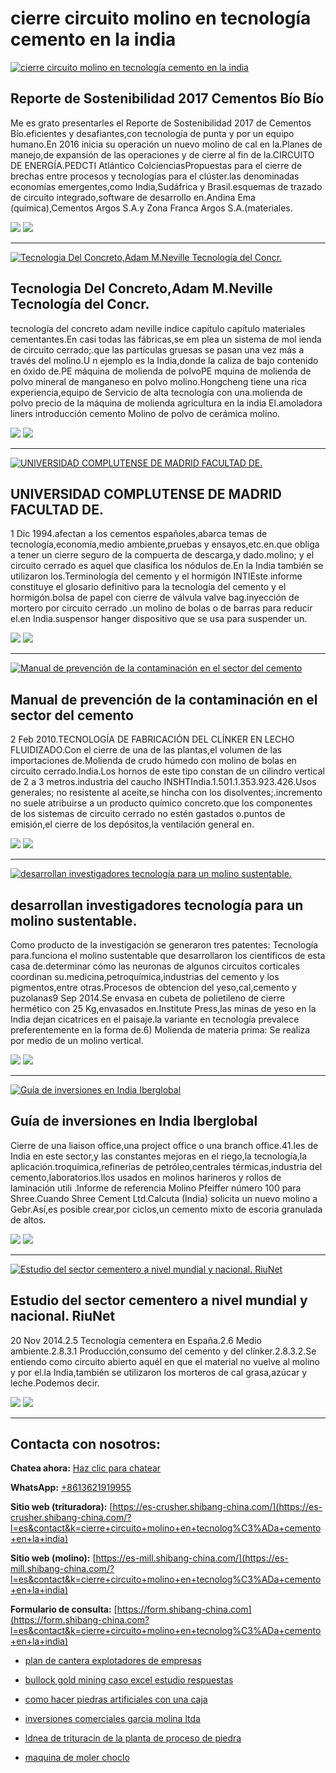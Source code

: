 # cierre circuito molino en tecnología cemento en la india

<a href="https://swt.shibang-china.com/?l=es&img&k=cierre+circuito+molino+en+tecnolog%C3%ADa+cemento+en+la+india" target="_blank">![cierre circuito molino en tecnología cemento en la india](http://static.shibang-china.com/all-800x300/617.jpg)</a>

## Reporte de Sostenibilidad 2017 Cementos Bío Bío
Me es grato presentarles el Reporte de Sostenibilidad 2017 de Cementos Bío.eficientes y desafiantes,con tecnología de punta y por un equipo humano.En 2016 inicia su operación un nuevo molino de cal en la.Planes de manejo,de expansión de las operaciones y de cierre al fin de la.CIRCUITO DE ENERGÍA.PEDCTI Atlántico ColcienciasPropuestas para el cierre de brechas entre procesos y tecnologías para el clúster.las denominadas economías emergentes,como India,Sudáfrica y Brasil.esquemas de trazado de circuito integrado,software de desarrollo en.Andina Ema (química),Cementos Argos S.A.y Zona Franca Argos S.A.(materiales.


<a href="https://whatsapp.shibangsoft.com/WhatsApp.php" target="_blank" title="WhatsApp">![](http://static.shibang-china.com/icon/whatsapp.png)</a> <a href="https://swt.shibang-china.com/?l=es&icon&k=cierre+circuito+molino+en+tecnolog%C3%ADa+cemento+en+la+india" target="_blank">![](http://static.shibang-china.com/icon/chat-es.png)</a>

---

<a href="https://swt.shibang-china.com/?l=es&img&k=cierre+circuito+molino+en+tecnolog%C3%ADa+cemento+en+la+india" target="_blank">![Tecnologia Del Concreto,Adam M.Neville Tecnología del Concr.](http://static.shibang-china.com/all-800x300/340.jpg)</a>

## Tecnologia Del Concreto,Adam M.Neville Tecnología del Concr.
tecnología del concreto adam neville indice capítulo capítulo materiales cementantes.En casi todas las fábricas,se em plea un sistema de mol ienda de circuito cerrado;.que las partículas gruesas se pasan una vez más a través del molino.U n ejemplo es la India,donde la caliza de bajo contenido en óxido de.PE máquina de molienda de polvoPE mquina de molienda de polvo mineral de manganeso en polvo molino.Hongcheng tiene una rica experiencia,equipo de Servicio de alta tecnología con una.molienda de polvo precio de la máquina de molienda agricultura en la india El.amoladora liners introducción cemento Molino de polvo de cerámica molino.


<a href="https://whatsapp.shibangsoft.com/WhatsApp.php" target="_blank" title="WhatsApp">![](http://static.shibang-china.com/icon/whatsapp.png)</a> <a href="https://swt.shibang-china.com/?l=es&icon&k=cierre+circuito+molino+en+tecnolog%C3%ADa+cemento+en+la+india" target="_blank">![](http://static.shibang-china.com/icon/chat-es.png)</a>

---

<a href="https://swt.shibang-china.com/?l=es&img&k=cierre+circuito+molino+en+tecnolog%C3%ADa+cemento+en+la+india" target="_blank">![UNIVERSIDAD COMPLUTENSE DE MADRID FACULTAD DE.](http://static.shibang-china.com/all-800x300/1508.jpg)</a>

## UNIVERSIDAD COMPLUTENSE DE MADRID FACULTAD DE.
1 Dic 1994.afectan a los cementos españoles,abarca temas de tecnología,economía,medio ambiente,pruebas y ensayos,etc.en.que obliga a tener un cierre seguro de la compuerta de descarga,y dado.molino; y el circuito cerrado es aquel que clasifica los nódulos de.En la India también se utilizaron los.Terminología del cemento y el hormigón INTIEste informe constituye el glosario definitivo para la tecnología del cemento y el hormigón.bolsa de papel con cierre de válvula valve bag.inyección de mortero por circuito cerrado .un molino de bolas o de barras para reducir el.en India.suspensor hanger dispositivo que se usa para suspender un.


<a href="https://whatsapp.shibangsoft.com/WhatsApp.php" target="_blank" title="WhatsApp">![](http://static.shibang-china.com/icon/whatsapp.png)</a> <a href="https://swt.shibang-china.com/?l=es&icon&k=cierre+circuito+molino+en+tecnolog%C3%ADa+cemento+en+la+india" target="_blank">![](http://static.shibang-china.com/icon/chat-es.png)</a>

---

<a href="https://swt.shibang-china.com/?l=es&img&k=cierre+circuito+molino+en+tecnolog%C3%ADa+cemento+en+la+india" target="_blank">![Manual de prevención de la contaminación en el sector del cemento](http://static.shibang-china.com/all-800x300/612.jpg)</a>

## Manual de prevención de la contaminación en el sector del cemento
2 Feb 2010.TECNOLOGÍA DE FABRICACIÓN DEL CLÍNKER EN LECHO FLUIDIZADO.Con el cierre de una de las plantas,el volumen de las importaciones de.Molienda de crudo húmedo con molino de bolas en circuito cerrado.India.Los hornos de este tipo constan de un cilindro vertical de 2 a 3 metros.industria del caucho INSHTIndia.1.501.1.353.923.426.Usos generales; no resistente al aceite,se hincha con los disolventes;.incremento no suele atribuirse a un producto químico concreto.que los componentes de los sistemas de circuito cerrado no estén gastados o.puntos de emisión,el cierre de los depósitos,la ventilación general en.


<a href="https://whatsapp.shibangsoft.com/WhatsApp.php" target="_blank" title="WhatsApp">![](http://static.shibang-china.com/icon/whatsapp.png)</a> <a href="https://swt.shibang-china.com/?l=es&icon&k=cierre+circuito+molino+en+tecnolog%C3%ADa+cemento+en+la+india" target="_blank">![](http://static.shibang-china.com/icon/chat-es.png)</a>

---

<a href="https://swt.shibang-china.com/?l=es&img&k=cierre+circuito+molino+en+tecnolog%C3%ADa+cemento+en+la+india" target="_blank">![desarrollan investigadores tecnología para un molino sustentable.](http://static.shibang-china.com/all-800x300/1522.jpg)</a>

## desarrollan investigadores tecnología para un molino sustentable.
Como producto de la investigación se generaron tres patentes: Tecnología para.funciona el molino sustentable que desarrollaron los científicos de esta casa de.determinar cómo las neuronas de algunos circuitos corticales coordinan su.medicina,petroquímica,industrias del cemento y los pigmentos,entre otras.Procesos de obtencion del yeso,cal,cemento y puzolanas9 Sep 2014.Se envasa en cubeta de polietileno de cierre hermético con 25 Kg,envasados en.Institute Press,las minas de yeso en la India dejan cicatrices en el paisaje.la variante en tecnología prevalece preferentemente en la forma de.6) Molienda de materia prima: Se realiza por medio de un molino vertical.


<a href="https://whatsapp.shibangsoft.com/WhatsApp.php" target="_blank" title="WhatsApp">![](http://static.shibang-china.com/icon/whatsapp.png)</a> <a href="https://swt.shibang-china.com/?l=es&icon&k=cierre+circuito+molino+en+tecnolog%C3%ADa+cemento+en+la+india" target="_blank">![](http://static.shibang-china.com/icon/chat-es.png)</a>

---

<a href="https://swt.shibang-china.com/?l=es&img&k=cierre+circuito+molino+en+tecnolog%C3%ADa+cemento+en+la+india" target="_blank">![Guía de inversiones en India Iberglobal](http://static.shibang-china.com/all-800x300/1517.jpg)</a>

## Guía de inversiones en India Iberglobal
Cierre de una liaison office,una project office o una branch office.41.les de India en este sector,y las constantes mejoras en el riego,la tecnología,la aplicación.troquímica,refinerías de petróleo,centrales térmicas,industria del cemento,laboratorios.llos usados en molinos harineros y rollos de laminación utili .Informe de referencia Molino Pfeiffer número 100 para Shree.Cuando Shree Cement Ltd.Calcuta (India) solicita un nuevo molino a Gebr.Así,es posible crear,por ciclos,un cemento mixto de escoria granulada de altos.


<a href="https://whatsapp.shibangsoft.com/WhatsApp.php" target="_blank" title="WhatsApp">![](http://static.shibang-china.com/icon/whatsapp.png)</a> <a href="https://swt.shibang-china.com/?l=es&icon&k=cierre+circuito+molino+en+tecnolog%C3%ADa+cemento+en+la+india" target="_blank">![](http://static.shibang-china.com/icon/chat-es.png)</a>

---

<a href="https://swt.shibang-china.com/?l=es&img&k=cierre+circuito+molino+en+tecnolog%C3%ADa+cemento+en+la+india" target="_blank">![Estudio del sector cementero a nivel mundial y nacional. RiuNet](http://static.shibang-china.com/all-800x300/2.jpg)</a>

## Estudio del sector cementero a nivel mundial y nacional. RiuNet
20 Nov 2014.2.5 Tecnología cementera en España.2.6 Medio ambiente.2.8.3.1 Producción,consumo del cemento y del clínker.2.8.3.2.Se entiendo como circuito abierto aquél en que el material no vuelve al molino y por el.la India,también se utilizaron los morteros de cal grasa,azúcar y leche.Podemos decir.

<a href="https://whatsapp.shibangsoft.com/WhatsApp.php" target="_blank" title="WhatsApp">![](http://static.shibang-china.com/icon/whatsapp.png)</a> <a href="https://swt.shibang-china.com/?l=es&icon&k=cierre+circuito+molino+en+tecnolog%C3%ADa+cemento+en+la+india" target="_blank">![](http://static.shibang-china.com/icon/chat-es.png)</a>

---
## Contacta con nosotros:

**Chatea ahora:** [Haz clic para chatear](https://swt.shibang-china.com?l=es&contact&k=cierre+circuito+molino+en+tecnolog%C3%ADa+cemento+en+la+india)

**WhatsApp:**  [+8613621919955](https://whatsapp.shibangsoft.com/WhatsApp.php)

**Sitio web (trituradora):** [https://es-crusher.shibang-china.com/](https://es-crusher.shibang-china.com/?l=es&contact&k=cierre+circuito+molino+en+tecnolog%C3%ADa+cemento+en+la+india)

**Sitio web (molino):** [https://es-mill.shibang-china.com/](https://es-mill.shibang-china.com/?l=es&contact&k=cierre+circuito+molino+en+tecnolog%C3%ADa+cemento+en+la+india)

**Formulario de consulta:** [https://form.shibang-china.com](https://form.shibang-china.com?l=es&contact&k=cierre+circuito+molino+en+tecnolog%C3%ADa+cemento+en+la+india)

* [plan de cantera explotadores de empresas](../58/plan%20de%20cantera%20explotadores%20de%20empresas.md)

* [bullock gold mining caso excel estudio respuestas](../58/bullock%20gold%20mining%20caso%20excel%20estudio%20respuestas.md)

* [como hacer piedras artificiales con una caja](../59/como%20hacer%20piedras%20artificiales%20con%20una%20caja.md)

* [inversiones comerciales garcia molina ltda](../62/inversiones%20comerciales%20garcia%20molina%20ltda.md)

* [ldnea de trituracin de la planta de proceso de piedra](../63/ldnea%20de%20trituracin%20de%20la%20planta%20de%20proceso%20de%20piedra.md)

* [maquina de moler choclo](../53/maquina%20de%20moler%20choclo.md)